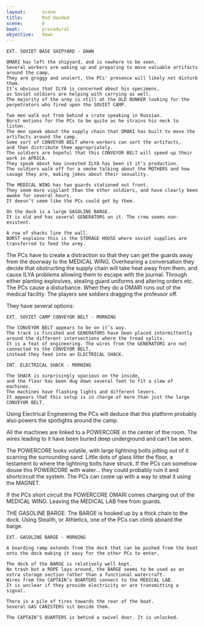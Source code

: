 ```yaml
---
layout:      scene
title:       Red Handed
scene:       0
beat:        procedural
objective:   down
---
```



~~~
EXT. SOVIET BASE SHIPYARD - DAWN

OMARI has left the shipyard, and is nowhere to be seen.
Several workers are waking up and preparing to move valuable artifacts around the camp.
They are groggy and unalert, the PCs' presence will likely not disturb them.
It’s obvious that ILYA is concerned about his specimens,
as Soviet soldiers are helping with carrying as well.
The majority of the army is still at the OLD BUNKER looking for the perpetrators who fired upon the SOVIET CAMP.

Two men walk out from behind a crate speaking in Russian.
Borst motions for the PCs to be quite as he strains his neck to listen.
The men speak about the supply chain that OMARI has built to move the artifacts around the camp.
Some sort of CONVEYOR BELT where workers can sort the artifacts,
and then distribute them appropriately.
The soldiers are hopeful that this CONVEYOR BELT will speed up their work in AFRICA.
They speak about how invested ILYA has been it it’s production.
The soldiers walk off for a smoke talking about the MOTHERS and how savage they are, making jokes about their sexuality.

The MEDICAL WING has two guards stationed out front.
They seem more vigilant than the other soldiers, and have clearly been awake for several hours.
It doesn’t seem like the PCs could get by them.

On the dock is a large GASOLINE BARGE.
It is old and has several GENERATORS on it. The crew seems non-existent.

A row of shacks line the wall.
BORST explains this is the STORAGE HOUSE where soviet supplies are transferred to feed the army.
~~~

The PCs have to create a distraction so that they can get the guards away from the doorway to the MEDICAL WING.
Overhearing a conversation they decide that obstructing the supply chain will take heat away from them,
and cause ILYA problems allowing them to escape with the journal.
Through either planting explosives, stealing guard uniforms and altering orders etc. The PCs cause a disturbance.
When they do a OMARI runs out of the medical facility.
The players see soldiers dragging the professor off.

They have several options:

~~~
EXT. SOVIET CAMP CONVEYOR BELT - MORNING

The CONVEYOR BELT appears to be on it’s way.
The track is finished and GENERATORS have been placed intermittently around the different intersections where the tread splits.
It is a feat of engineering. The wires from the GENERATORS are not connected to the CONVEYOR BELT,
instead they feed into an ELECTRICAL SHACK.

INT. ELECTRICAL SHACK - MORNING

The SHACK is surprisingly spacious on the inside,
and the floor has been dug down several feet to fit a slew of machines.
The machines have flashing lights and different levers.
It appears that this setup is in charge of more than just the large CONVEYOR BELT.
~~~


Using Electrical Engineering the PCs will deduce that this platform probably also powers the spotlights around the camp.

All the machines are linked to a POWERCORE in the center of the room. The wires leading to it have been buried deep underground and can’t be seen.

The POWERCORE looks volatile, with large lightning bolts jolting out of it scarring the surrounding sand.
Little dots of glass litter the floor, a testament to where the lightning bolts have struck.
If the PCs can somehow douse this POWERCORE with water...
they could probably ruin it and shortcircuit the system.
The PCs can come up with a way to steal it using the MAGNET.

If the PCs short circuit the POWERCORE OMARI comes charging out of the MEDICAL WING.
Leaving the MEDICAL LAB free from guards.

THE GASOLINE BARGE: The BARGE is hooked up by a thick chain to the dock. Using Stealth, or Athletics, one of the PCs can climb aboard the barge.


~~~
EXT. GASOLINE BARGE - MORNING

A boarding ramp extends from the deck that can be pushed from the boat onto the dock making it easy for the other PCs to enter.

The deck of the BARGE is relatively well kept.
No trash but a ROPE lays around, the BARGE seems to be used as an extra storage section rather than a functional watercraft.
Wires from the CAPTAIN’s QUARTERS connect to the MEDICAL LAB.
It is unclear if they provide electricity or are transmitting a signal.

There is a pile of tires towards the rear of the boat.
Several GAS CANISTERS sit beside them.

The CAPTAIN’S QUARTERS is behind a swivel door. It is unlocked.
~~~

